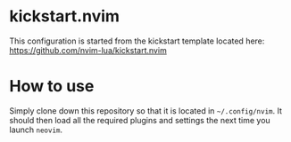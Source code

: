 # kickstart.nvim
This configuration is started from the kickstart template located here: https://github.com/nvim-lua/kickstart.nvim

# How to use
Simply clone down this repository so that it is located in `~/.config/nvim`. It should then load all the required plugins and settings the next time you launch `neovim`.
